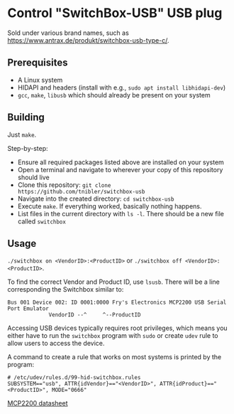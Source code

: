 # Control "SwitchBox-USB" USB plug

Sold under various brand names, such as https://www.antrax.de/produkt/switchbox-usb-type-c/.

## Prerequisites

 - A Linux system
 - HIDAPI and headers (install with e.g., `sudo apt install libhidapi-dev`)
 - `gcc`, `make`, `libusb` which should already be present on your system

## Building

Just `make`.  

Step-by-step:

 - Ensure all required packages listed above are installed on your system
 - Open a terminal and navigate to wherever your copy of this repository should live
 - Clone this repository: `git clone https://github.com/tnibler/switchbox-usb`
 - Navigate into the created directory: `cd switchbox-usb`
 - Execute `make`. If everything worked, basically nothing happens.
 - List files in the current directory with `ls -l`. There should be a new file
 called `switchbox`

## Usage

`./switchbox on <VendorID>:<ProductID>` or `./switchbox off <VendorID>:<ProductID>`.

To find the correct Vendor and Product ID, use `lsusb`. 
There will be a line corresponding the Switchbox similar to:

```
Bus 001 Device 002: ID 0001:0000 Fry's Electronics MCP2200 USB Serial Port Emulator
             VendorID --^     ^--ProductID
```

Accessing USB devices typically requires root privileges, which means you either
have to run the `switchbox` program with `sudo` or create `udev` rule to allow
users to access the device.

A command to create a rule that works on most systems is printed by the program:

```
# /etc/udev/rules.d/99-hid-switchbox.rules
SUBSYSTEM=="usb", ATTR{idVendor}=="<VendorID>", ATTR{idProduct}=="<ProductID>", MODE="0666"
```

[MCP2200 datasheet](https://ww1.microchip.com/downloads/aemDocuments/documents/OTH/ProductDocuments/SupportingCollateral/93066A.pdf)
